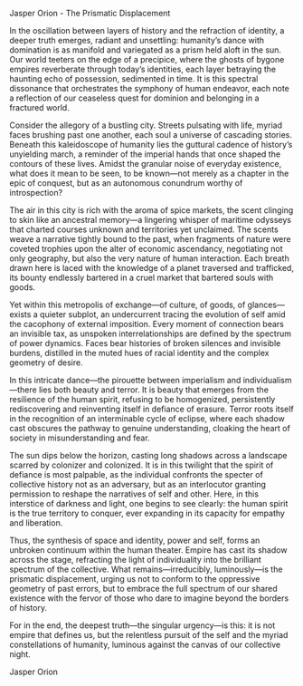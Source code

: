 Jasper Orion - The Prismatic Displacement

In the oscillation between layers of history and the refraction of identity, a deeper truth emerges, radiant and unsettling: humanity’s dance with domination is as manifold and variegated as a prism held aloft in the sun. Our world teeters on the edge of a precipice, where the ghosts of bygone empires reverberate through today’s identities, each layer betraying the haunting echo of possession, sedimented in time. It is this spectral dissonance that orchestrates the symphony of human endeavor, each note a reflection of our ceaseless quest for dominion and belonging in a fractured world.

Consider the allegory of a bustling city. Streets pulsating with life, myriad faces brushing past one another, each soul a universe of cascading stories. Beneath this kaleidoscope of humanity lies the guttural cadence of history’s unyielding march, a reminder of the imperial hands that once shaped the contours of these lives. Amidst the granular noise of everyday existence, what does it mean to be seen, to be known—not merely as a chapter in the epic of conquest, but as an autonomous conundrum worthy of introspection?

The air in this city is rich with the aroma of spice markets, the scent clinging to skin like an ancestral memory—a lingering whisper of maritime odysseys that charted courses unknown and territories yet unclaimed. The scents weave a narrative tightly bound to the past, when fragments of nature were coveted trophies upon the alter of economic ascendancy, negotiating not only geography, but also the very nature of human interaction. Each breath drawn here is laced with the knowledge of a planet traversed and trafficked, its bounty endlessly bartered in a cruel market that bartered souls with goods.

Yet within this metropolis of exchange—of culture, of goods, of glances—exists a quieter subplot, an undercurrent tracing the evolution of self amid the cacophony of external imposition. Every moment of connection bears an invisible tax, as unspoken interrelationships are defined by the spectrum of power dynamics. Faces bear histories of broken silences and invisible burdens, distilled in the muted hues of racial identity and the complex geometry of desire.

In this intricate dance—the pirouette between imperialism and individualism—there lies both beauty and terror. It is beauty that emerges from the resilience of the human spirit, refusing to be homogenized, persistently rediscovering and reinventing itself in defiance of erasure. Terror roots itself in the recognition of an interminable cycle of eclipse, where each shadow cast obscures the pathway to genuine understanding, cloaking the heart of society in misunderstanding and fear.

The sun dips below the horizon, casting long shadows across a landscape scarred by colonizer and colonized. It is in this twilight that the spirit of defiance is most palpable, as the individual confronts the specter of collective history not as an adversary, but as an interlocutor granting permission to reshape the narratives of self and other. Here, in this interstice of darkness and light, one begins to see clearly: the human spirit is the true territory to conquer, ever expanding in its capacity for empathy and liberation.

Thus, the synthesis of space and identity, power and self, forms an unbroken continuum within the human theater. Empire has cast its shadow across the stage, refracting the light of individuality into the brilliant spectrum of the collective. What remains—irreducibly, luminously—is the prismatic displacement, urging us not to conform to the oppressive geometry of past errors, but to embrace the full spectrum of our shared existence with the fervor of those who dare to imagine beyond the borders of history.

For in the end, the deepest truth—the singular urgency—is this: it is not empire that defines us, but the relentless pursuit of the self and the myriad constellations of humanity, luminous against the canvas of our collective night.

Jasper Orion
